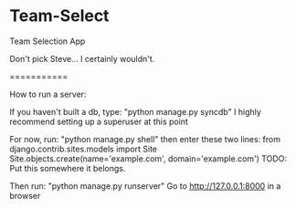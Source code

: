 Team-Select
===========

Team Selection App

Don't pick Steve... I certainly wouldn't.

===========

How to run a server:

If you haven't built a db, type: "python manage.py syncdb"
I highly recommend setting up a superuser at this point

For now, run: "python manage.py shell"
then enter these two lines:
from django.contrib.sites.models import Site
Site.objects.create(name='example.com', domain='example.com')
TODO: Put this somewhere it belongs.

Then run: "python manage.py runserver"
Go to http://127.0.0.1:8000 in a browser
